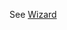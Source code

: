 See [Wizard](https://mongoose.ws/wizard/#/output?board=h743&ide=CubeIDE&rtos=FreeRTOS&file=README.md)
